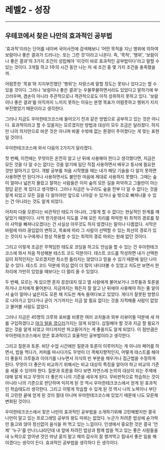 # 레벨2 - 성장

---

## 우테코에서 찾은 나만의 효과적인 공부법

'효과적'이라는 단어를 네이버 국어사전에 검색해보니 '어떤 목적을 지닌 행위에 의하여 보람이나 좋은 결과가 드러나는. 또는 그런 것'이라고 나온다. 즉,  '목적', '행위', '보람이나 좋은 결과'의 3가지 조건이 성립해야 '이것이 바로 효과적인 공부법이다'라고 말할 수 있는 것이다. 3개월 하고 1주의 시간 동안 나는 저 세 조건 중 몇 가지 조건을 충족했을까.

 어렴풋한 '목표'와 지지부진했던 '행위'는 자랑스레 말할 정도는 못되나 있다고는 할 수 있을 것이다.  그러나 '보람이나 좋은 결과'는 우물쭈물하면서라도 있었다고 말하기에 부끄러우며, 겸손이 아니라 주관적으로나 객관적으로도 아직 성취하지 못하고 있다. '보람이나 좋은 결과'를 아직까지 느끼지 못하는 이유는 분명 목표가 어렴풋하고 행위가 지지부진했었기 때문이라고 생각한다.

 그러나 지금도 우아한테크코스에 들어오기 전과 같은 방법으로 공부하고 있는 것은 아니다. 효과적이라고 할 수 있을지는 모르겠지만 방법과 대상이 모두 조금은 달라졌다. 하지만 나의 의지만으로 바꾼 것은 아니며 바꿀 수밖에 없는 환경이 주어졌다는 게 맞는 표현일 것이다. 

우아한테크코스에 와서 다음의 2가지가 달라졌다.

 첫 번째, 이전에는 무엇이든 온전히 알고 난 뒤에 사용해야 한다고 생각했다면, 지금은 모든 것을 다 알 수는 없다는 것을 알기에 일단 직접 사용하면서 배우고 동시에 필요한 것만 알아가고 있다. 개발 공부를 처음 시작했을 때는 내가 해당 기술을 다 알지 못하면 사용하면 안 된다거나 사용하면서도 불안한 마음에 제대로 사용하지 못했다. 그때는 숲이 얼마나 넓은지 몰랐고 잘하는 사람들은 이미 숲의 모든 길을 파악하고 그들만이 아는 정답 같은 게 있다고 생각했다. 그러나 지금은 누구라도 숲을 전부 다 알 수 없다는 것을 알게 되었고 모든 길을 다 알아야만 앞으로 나아갈 수 있거나 숲 밖으로 빠져나올 수 있는 건 아니라는 것도 알게 되었다. 

 어차피 다들 모른다는 비관적인 태도가 아니라, 그렇게 할 수 없다는 현실적인 한계를 깨달았기 때문이다. 사막 한가운데서 지도를 구해 모든 지리를 파악한 뒤  최적의 경로를 찾아 사막을 빠져나오겠다는 건 사실상 아무것도 하지 않겠다는 말이나 다름없다. 사막은 바람에 따라 끊임없이 변하고, 목표에 따라 그 사람이 선택할 수 있는 최선의 경로가 있는 것이지 누구에게나 항상 적용할 수 있는 최적의 경로 따위는 원래 없던 것이다. 

 그리고 이렇게 조금은 무책임한 태도로 코딩을 하고도 안심을 할 수 있는 건 우아한테크코스에 와서 처음 작성해본 테스트 코드 덕분이다. 테스트 코드를 작성하면 내가 선택한 길이 최적인지는 모르겠지만 최소한 틀리지는 않았다고 믿을 수 있기 때문에 일단 나아갈 수 있다. 테스트 코드 덕분에 의심 없이 더 많이 내디뎌볼 수 있었고 지도만 보면서 한자리에 가만히 있었을 때보다는 더 멀리 올 수 있었다.

두 번째, 모르는 게 있으면 혼자 끙끙대지 않고 옆 사람에게 물어보거나 크루들과 토론을 하거나 코치에게 물어본다. 지금까지는 뭐든지 잘 알고 난 뒤에야 사용해야 하는 줄 알아서 숲이 얼마나 넓은지도 모른 채 지도만 계속 들여다보고 있었다. 게다가 잘못된 방향으로 나아가고 있다거나 굳이 거기까지는 지금 알 필요 없다는 것을 지적해줄 사람이 없었고 물어볼 사람도 없었다. 

그러나 지금은 45명의 크루와 포비를 비롯한 여러 코치들과 외부 리뷰어들 덕분에 새 차를 구입하겠다고 [야크 털을 깎으러](https://www.lesstif.com/pages/viewpage.action?pageId=29590364)가지는 않게 되었다. 삽질해야 할 것과 지금 할 필요가 없는 것을 알게 되었고 어디까지만 파고들어가는 게 좋을지도 알게 되었다. 이 점만큼은 우아한테크코스에서 얻은 효과적이고 효율적인 공부법이라고 생각한다. 

그리고 질문과 토론. 비단 수업 시간에만 질문과 토론이 이루어지는 게 아니라 페어를 하면서, 밥을 먹다가, 커피를 마시다가도 무엇이 더 객체지향적인지, 어떻게 테스트를 해야 더 좋을지 크루들과 이야기를 나누면서 지식의 빈 부분을 채우거나 접근법을 수정하게 된다. 무엇이 더 좋은지 비교하기 위해서는 비교 대상의 특징을 알아야 하고 비교의 기준을 세울 수 있어야 한다. 질문과 토론을 하다 보면 자연스레 논의의 대상이 되는 주제에 대해 알게 되고 무엇이 더 좋은지 나의 기준을 세우게 된다. 무비판적으로 학습하는 것이 아니라 나의 기준으로 판단하며 익히게 된 것 역시 우아한테크코스에서 얻게 된 효과적인 학습태도라 생각한다. 그리고 이렇게 학습할 수 있게 된 것 역시 나의 노력이나 부단히 고민한 끝에 얻게 된 것이 절대 아니며 우아한테크코스에 있었기 때문에 나도 모른채 변화된 것이다.

우아한테크코스에서 찾은 나만의 효과적인 공부법을 소개하기위해 고민해봤지만 결국 나만이 알고 있는 프로그래밍 공부의 왕도 따위는 없었다. 누군가 차려준 밥상에 숟가락만 들고와 앉아 정신없이 음식을 퍼 먹고 있는 느낌이다. 인생에서 중요한 것은 결국 '언제' '누구'를 만나느냐라던데 내 앞에 차려진 밥상과 함께 밥을 먹고 있는 좋은 사람들을 내 노력으로 얻어낸 것인 마냥 굴지 말고 매끼 감사히 잘 챙겨먹고 힘내서 좋은 일을 해야겠다는 생각이 든다. 효과적인 공부법을 생각하다 든 생각이다.

